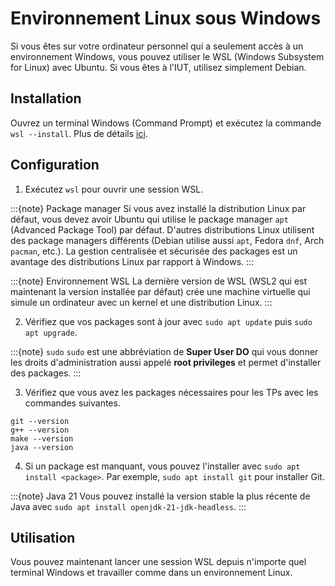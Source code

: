 # Environnement Linux sous Windows

Si vous êtes sur votre ordinateur personnel qui a seulement accès à un environnement Windows, vous pouvez utiliser le WSL (Windows Subsystem for Linux) avec Ubuntu.
Si vous êtes à l'IUT, utilisez simplement Debian.

## Installation

Ouvrez un terminal Windows (Command Prompt) et exécutez la commande `wsl --install`. Plus de détails [ici](https://docs.microsoft.com/en-us/windows/wsl/install).

## Configuration

1. Exécutez `wsl` pour ouvrir une session WSL.

:::{note} Package manager
Si vous avez installé la distribution Linux par défaut, vous devez avoir Ubuntu qui utilise le package manager `apt` (Advanced Package Tool) par défaut. D'autres distributions Linux utilisent des package managers différents (Debian utilise aussi `apt`, Fedora `dnf`, Arch `pacman`, etc.). La gestion centralisée et sécurisée des packages est un avantage des distributions Linux par rapport à Windows.
:::

:::{note} Environnement WSL
La dernière version de WSL (WSL2 qui est maintenant la version installée par défaut) crée une machine virtuelle qui simule un ordinateur avec un kernel et une distribution Linux.
:::

2. Vérifiez que vos packages sont à jour avec `sudo apt update` puis `sudo apt upgrade`.

:::{note} `sudo`
`sudo` est une abbréviation de **Super User DO** qui vous donner les droits d'administration aussi appelé **root privileges** et permet d'installer des packages.
:::

3. Vérifiez que vous avez les packages nécessaires pour les TPs avec les commandes suivantes.
```{code} sh
git --version
g++ --version
make --version
java --version
```

4. Si un package est manquant, vous pouvez l'installer avec `sudo apt install <package>`. Par exemple, `sudo apt install git` pour installer Git.

:::{note} Java 21
Vous pouvez installé la version stable la plus récente de Java avec `sudo apt install openjdk-21-jdk-headless`.
:::

## Utilisation

Vous pouvez maintenant lancer une session WSL depuis n'importe quel terminal Windows et travailler comme dans un environnement Linux.